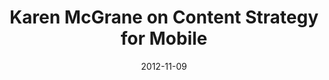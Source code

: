 ---
title: "Karen McGrane on Content Strategy for Mobile"
episode: 4
transcript: false
date: 2012-11-09
guid: 9ce3b860-cf92-4e5f-b0e8-837cf2f15f38
filename: insert-content-here-04.mp3
filesize: 17422420
description: "Jeff Eaton and Karen McGrane discuss the rise of mobile; the challenges of transitioning to reusable content; and Karen's new book, Content Strategy for Mobile."
guests: 
  - name: Karen McGrane
    company: Bond Art + Science
    home: http://karenmcgrane.com
    twitter: karenmcgrane
links: 
  - title: "Content Strategy for Mobile"
    url: https://abookapart.com/products/content-strategy-for-mobile
  - title: "Making the Most of Mobile"
    url: https://www.slideshare.net/duoconsulting/making-the-most-of-mobile
  - title: "Uncle Sam Wants You to Optimize Your Content for Mobile"
    url: https://alistapart.com/article/uncle-sam-wants-you-to-optimize-your-content-for-mobile/
---
